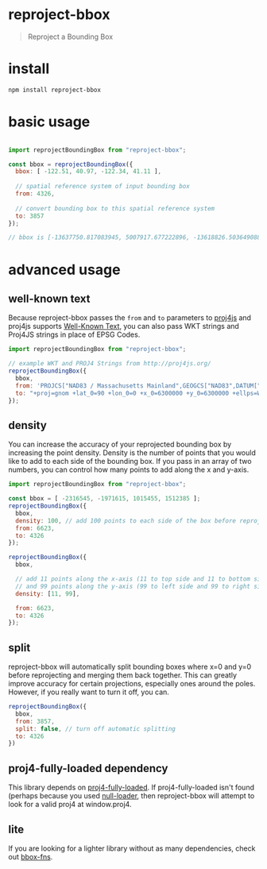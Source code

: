 # reproject-bbox
> Reproject a Bounding Box

# install
```bash
npm install reproject-bbox
```

# basic usage
```javascript

import reprojectBoundingBox from "reproject-bbox";

const bbox = reprojectBoundingBox({
  bbox: [ -122.51, 40.97, -122.34, 41.11 ],
  
  // spatial reference system of input bounding box
  from: 4326,
  
  // convert bounding box to this spatial reference system
  to: 3857
});

// bbox is [-13637750.817083945, 5007917.677222896, -13618826.503649088, 5028580.202823918]
```

# advanced usage
## well-known text
Because reproject-bbox passes the `from` and `to` parameters to [proj4js](http://proj4js.org/) and proj4js supports
[Well-Known Text](https://en.wikipedia.org/wiki/Well-known_text_representation_of_coordinate_reference_systems),
you can also pass WKT strings and Proj4JS strings in place of EPSG Codes.
```js
import reprojectBoundingBox from "reproject-bbox";

// example WKT and PROJ4 Strings from http://proj4js.org/
reprojectBoundingBox({
  bbox,
  from: 'PROJCS["NAD83 / Massachusetts Mainland",GEOGCS["NAD83",DATUM["North_American_Datum_1983",SPHEROID["GRS 1980",6378137,298.257222101,AUTHORITY["EPSG","7019"]],AUTHORITY["EPSG","6269"]],PRIMEM["Greenwich",0,AUTHORITY["EPSG","8901"]],UNIT["degree",0.01745329251994328,AUTHORITY["EPSG","9122"]],AUTHORITY["EPSG","4269"]],UNIT["metre",1,AUTHORITY["EPSG","9001"]],PROJECTION["Lambert_Conformal_Conic_2SP"],PARAMETER["standard_parallel_1",42.68333333333333],PARAMETER["standard_parallel_2",41.71666666666667],PARAMETER["latitude_of_origin",41],PARAMETER["central_meridian",-71.5],PARAMETER["false_easting",200000],PARAMETER["false_northing",750000],AUTHORITY["EPSG","26986"],AXIS["X",EAST],AXIS["Y",NORTH]]',
  to: "+proj=gnom +lat_0=90 +lon_0=0 +x_0=6300000 +y_0=6300000 +ellps=WGS84 +datum=WGS84 +units=m +no_defs"
});
```

## density
You can increase the accuracy of your reprojected bounding box by increasing the point density.
Density is the number of points that you would like to add to each side of the bounding box.
If you pass in an array of two numbers, you can control how many points to add along the x and y-axis.
```js
import reprojectBoundingBox from "reproject-bbox";

const bbox = [ -2316545, -1971615, 1015455, 1512385 ];
reprojectBoundingBox({
  bbox,
  density: 100, // add 100 points to each side of the box before reprojecting
  from: 6623,
  to: 4326
});

reprojectBoundingBox({
  bbox,

  // add 11 points along the x-axis (11 to top side and 11 to bottom side)
  // and 99 points along the y-axis (99 to left side and 99 to right side)
  density: [11, 99], 

  from: 6623,
  to: 4326
});
```

## split
reproject-bbox will automatically split bounding boxes where x=0 and y=0 before reprojecting and merging them back together.  This can greatly improve accuracy for certain projections, especially ones around the poles.  However, if you really want to turn it off, you can.
```js
reprojectBoundingBox({
  bbox,
  from: 3857,
  split: false, // turn off automatic splitting
  to: 4326
})
```


## proj4-fully-loaded dependency
This library depends on [proj4-fully-loaded](https://github.com/DanielJDufour/proj4-fully-loaded).
If proj4-fully-loaded isn't found (perhaps because you used [null-loader](https://v4.webpack.js.org/loaders/null-loader/), then reproject-bbox will attempt to look for a valid proj4 at window.proj4.

## lite
If you are looking for a lighter library without as many dependencies, check out [bbox-fns](https://github.com/danieljdufour/bbox-fns).
